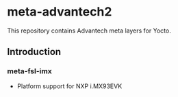 # meta-advantech2

This repository contains Advantech meta layers for Yocto.

## Introduction

### meta-fsl-imx

- Platform support for NXP i.MX93EVK
